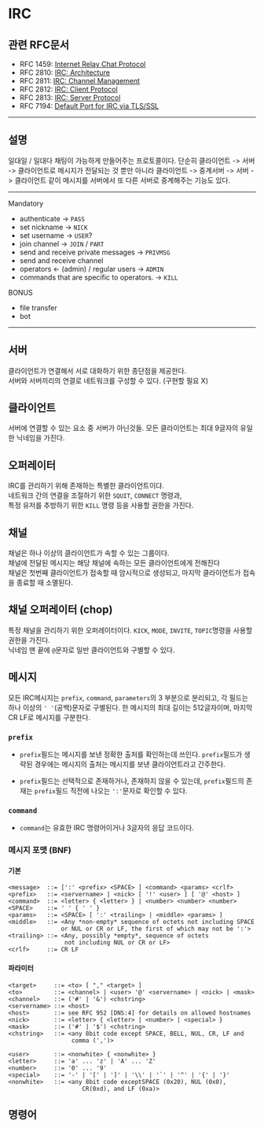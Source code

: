 # IRC

## 관련 RFC문서
  - RFC 1459: [Internet Relay Chat Protocol](1)
  - RFC 2810: [IRC: Architecture](2)
  - RFC 2811: [IRC: Channel Management](3)
  - RFC 2812: [IRC: Client Protocol](4)
  - RFC 2813: [IRC: Server Protocol](5)
  - RFC 7194: [Default Port for IRC via TLS/SSL](6)
   
---

## 설명

일대일 / 일대다 채팅이 가능하게 만들어주는 프로토콜이다. 단순히 클라이언트 -> 서버 -> 클라이언트로 메시지가 전달되는 것 뿐만 아니라 클라이언트 -> 중계서버 -> 서버 -> 클라이언트 같이 메시지를 서버에서
또 다른 서버로 중계해주는 기능도 있다.

---

Mandatory
  - authenticate -> `PASS`
  - set nickname -> `NICK`
  - set username -> `USER`?
  - join channel -> `JOIN` / `PART`
  - send and receive private messages -> `PRIVMSG`
  - send and receive channel 
  - operators <- (admin)  / regular users -> `ADMIN`
  - commands that are specific to operators. -> `KILL`

BONUS
 - file transfer
 - bot

---
## 서버
  클라이언트가 연결해서 서로 대화하기 위한 종단점을 제공한다. <br />
  서버와 서버끼리의 연결로 네트워크를 구성할 수 있다. (구현할 필요 X)

## 클라이언트
  서버에 연결할 수 있는 요소 중 서버가 아닌것들.
  모든 클라이언트는 최대 9글자의 유일한 닉네임을 가진다.

## 오퍼레이터
  IRC를 관리하기 위해 존재하는 특별한 클라이언트이댜. <br />
  네트워크 간의 연결을 조절하기 위한 `SQUIT`, `CONNECT` 명령과, <br />
  특정 유저를 추방하기 위한 `KILL` 명령 등을 사용할 권한을 가진다.

## 채널
  채널은 하나 이상의 클라이언트가 속할 수 있는 그룹이다. <br />
  채널에 전달된 메시지는 해당 채널에 속하는 모든 클라이언트에게 전해진다 <br />
  채널은 첫번째 클라이언트가 접속할 때 암시적으로 생성되고, 마지막 클라이언트가 접속을 종료할 때 소멸된다.

## 채널 오퍼레이터 (chop)
  특정 채널을 관리하기 위한 오퍼레이터이다. `KICK`, `MODE`, `INVITE`, `TOPIC`명령을 사용할 권한을 가진다. <br />
  닉네임 맨 끝에 `@`문자로 일반 클라이언트와 구별할 수 있다.

## 메시지

모든 IRC메시지는 `prefix`, `command`, `parameters`의 3 부분으로 분리되고, 각 필드는 하나 이상의 `' '`(공백)문자로 구별된다. 한 메시지의 최대 길이는 512글자이며, 마지막 CR LF로 메시지를 구분한다.

### `prefix`
  - `prefix`필드는 메시지를 보낸 정확한 출처를 확인하는데 쓰인다. `prefix`필드가 생략된 경우에는 메시지의 출처는 메시지를 보낸 클라이언트라고 간주한다.
  
  - `prefix`필드는 선택적으로 존재하거나, 존재하지 않을 수 있는데, `prefix`필드의 존재는 `prefix`필드 직전에 나오는 `':'`문자로 확인할 수 있다.

### `command` 
  - `command`는 유효한 IRC 명령어이거나 3글자의 응답 코드이다.

### 메시지 포맷 (BNF)

#### 기본
```BNF
<message>  ::= [':' <prefix> <SPACE> ] <command> <params> <crlf>
<prefix>   ::= <servername> | <nick> [ '!' <user> ] [ '@' <host> ]
<command>  ::= <letter> { <letter> } | <number> <number> <number>
<SPACE>    ::= ' ' { ' ' }
<params>   ::= <SPACE> [ ':' <trailing> | <middle> <params> ]
<middle>   ::= <Any *non-empty* sequence of octets not including SPACE
               or NUL or CR or LF, the first of which may not be ':'>
<trailing> ::= <Any, possibly *empty*, sequence of octets
                not including NUL or CR or LF>
<crlf>     ::= CR LF
```

#### 파라미터
```BNF
<target>     ::= <to> [ "," <target> ]
<to>         ::= <channel> | <user> '@' <servername> | <nick> | <mask>
<channel>    ::= ('#' | '&') <chstring>
<servername> ::= <host>
<host>       ::= see RFC 952 [DNS:4] for details on allowed hostnames
<nick>       ::= <letter> { <letter> | <number> | <special> }
<mask>       ::= ('#' | '$') <chstring>
<chstring>   ::= <any 8bit code except SPACE, BELL, NUL, CR, LF and
                  comma (',')>
 
<user>       ::= <nonwhite> { <nonwhite> }
<letter>     ::= 'a' ... 'z' | 'A' ... 'Z'
<number>     ::= '0' ... '9'
<special>    ::= '-' | '[' | ']' | '\\' | '`' | '^' | '{' | '}'
<nonwhite>   ::= <any 8bit code exceptSPACE (0x20), NUL (0x0),
                     CR(0xd), and LF (0xa)>
```

## 명령어

[1]: https://datatracker.ietf.org/doc/html/rfc1459
[2]: https://datatracker.ietf.org/doc/html/rfc2810
[3]: https://datatracker.ietf.org/doc/html/rfc2811
[4]: https://datatracker.ietf.org/doc/html/rfc2812
[5]: https://datatracker.ietf.org/doc/html/rfc2813
[6]: https://datatracker.ietf.org/doc/html/rfc7194
